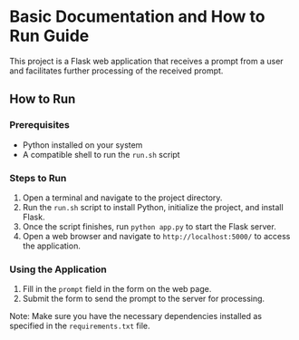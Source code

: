 Basic Documentation and How to Run Guide
=============================================

This project is a Flask web application that receives a prompt from a user and facilitates further processing of the received prompt.

How to Run
-----------

### Prerequisites

* Python installed on your system
* A compatible shell to run the `run.sh` script

### Steps to Run

1. Open a terminal and navigate to the project directory.
2. Run the `run.sh` script to install Python, initialize the project, and install Flask.
3. Once the script finishes, run `python app.py` to start the Flask server.
4. Open a web browser and navigate to `http://localhost:5000/` to access the application.

### Using the Application

1. Fill in the `prompt` field in the form on the web page.
2. Submit the form to send the prompt to the server for processing.

Note: Make sure you have the necessary dependencies installed as specified in the `requirements.txt` file.